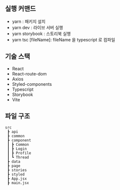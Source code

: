 ## 실행 커맨드
* yarn : 패키지 설치
* yarn dev : 라이브 서버 실행
* yarn storybook : 스토리북 실행
* yarn tsc [fileName]: fileName 을 typescript 로 컴파일

## 기술 스택
* React
* React-route-dom
* Axios
* Styled-components
* Typescript
* Storybook
* Vite

## 파일 구조
```
src
 ┣ api
 ┣ common
 ┣ component
 ┃ ┣ Common
 ┃ ┣ Login
 ┃ ┣ Profile
 ┃ ┗ Thread
 ┣ data
 ┣ page
 ┣ stories
 ┣ styled
 ┣ App.jsx
 ┣ main.jsx
```
